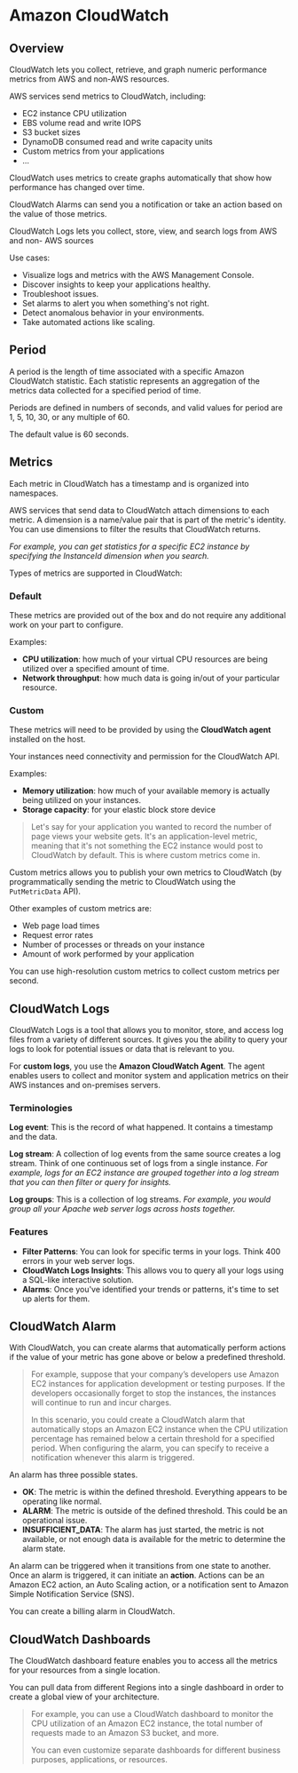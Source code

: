 # Amazon CloudWatch

## Overview

CloudWatch lets you collect, retrieve, and graph numeric performance metrics from AWS and non-AWS resources.

AWS services send metrics to CloudWatch, including:
- EC2 instance CPU utilization
- EBS volume read and write IOPS
- S3 bucket sizes
- DynamoDB consumed read and write capacity units
- Custom metrics from your applications
- ...

CloudWatch uses metrics to create graphs automatically that show how performance has changed over time.

CloudWatch Alarms can send you a notification or take an action based on the value of those metrics.

CloudWatch Logs lets you collect, store, view, and search logs from AWS and non- AWS sources

Use cases:
- Visualize logs and metrics with the AWS Management Console.
- Discover insights to keep your applications healthy.
- Troubleshoot issues.
- Set alarms to alert you when something's not right.
- Detect anomalous behavior in your environments.
- Take automated actions like scaling.


## Period

A period is the length of time associated with a specific Amazon CloudWatch statistic. Each statistic represents an aggregation of the metrics data collected for a specified period of time.

Periods are defined in numbers of seconds, and valid values for period are 1, 5, 10, 30, or any multiple of 60.

The default value is 60 seconds.


## Metrics

Each metric in CloudWatch has a timestamp and is organized into namespaces.

AWS services that send data to CloudWatch attach dimensions to each metric. A dimension is a name/value pair that is part of the metric's identity. You can use dimensions to filter the results that CloudWatch returns.

*For example, you can get statistics for a specific EC2 instance by specifying the InstanceId dimension when you search.*

Types of metrics are supported in CloudWatch:

### Default

These metrics are provided out of the box and do not require any additional work on your part to configure.

Examples:
- **CPU utilization**: how much of your virtual CPU resources are being utilized over a specified amount of time.
- **Network throughput**: how much data is going in/out of your particular resource.


### Custom

These metrics will need to be provided by using the **CloudWatch agent** installed on the host.

Your instances need connectivity and permission for the CloudWatch API.

Examples:
- **Memory utilization**: how much of your available memory
is actually being utilized on your instances.
- **Storage capacity**: for your elastic block store device

> Let's say for your application you wanted to record the number of page views your website gets. It's an application-level metric, meaning that it's not something the EC2 instance would post to CloudWatch by default. This is where custom metrics come in. 

Custom metrics allows you to publish your own metrics to CloudWatch (by programmatically sending the metric to CloudWatch using the `PutMetricData` API).

Other examples of custom metrics are: 

- Web page load times
- Request error rates
- Number of processes or threads on your instance
- Amount of work performed by your application

You can use high-resolution custom metrics to collect custom metrics per second.


## CloudWatch Logs

CloudWatch Logs is a tool that allows you to monitor, store, and access log files from a variety of different sources. It gives you the ability to query your logs to look for potential issues or data that is relevant to you.

For **custom logs**, you use the **Amazon CloudWatch Agent**. The agent enables users to collect and monitor system and application metrics on their AWS instances and on-premises servers.

### Terminologies

**Log event**: This is the record of what happened. It contains a timestamp and the data.

**Log stream**: A collection of log events from the same source creates a log stream. Think of one continuous set of logs from a single instance. *For example, logs for an EC2 instance are grouped together into a log stream that you can then filter or query for insights.*

**Log groups**: This is a collection of log streams. *For example, you would group all your Apache web server logs across hosts together.*

### Features

- **Filter Patterns**: You can look for specific terms in your logs. Think 400 errors in your web server logs.
- **CloudWatch Logs Insights**: This allows vou to query all your logs using a SQL-like interactive solution.
- **Alarms**: Once you've identified your trends or patterns, it's time to set up alerts for them.


## CloudWatch Alarm

With CloudWatch, you can create alarms that automatically perform actions if the value of your metric has gone above or below a predefined threshold. 

> For example, suppose that your company’s developers use Amazon EC2 instances for application development or testing purposes. If the developers occasionally forget to stop the instances, the instances will continue to run and incur charges. 
>
> In this scenario, you could create a CloudWatch alarm that automatically stops an Amazon EC2 instance when the CPU utilization percentage has remained below a certain threshold for a specified period. When configuring the alarm, you can specify to receive a notification whenever this alarm is triggered.

An alarm has three possible states.

- **OK**: The metric is within the defined threshold. Everything appears to be operating like normal.
- **ALARM**: The metric is outside of the defined threshold. This could be an operational issue.
- **INSUFFICIENT_DATA**: The alarm has just started, the metric is not available, or not enough data is available for the metric to determine the alarm state.

An alarm can be triggered when it transitions from one state to another. Once an alarm is triggered, it can initiate an **action**. Actions can be an Amazon EC2 action, an Auto Scaling action, or a notification sent to Amazon Simple Notification Service (SNS).

You can create a billing alarm in CloudWatch.


## CloudWatch Dashboards


The CloudWatch dashboard feature enables you to access all the metrics for your resources from a single location. 

You can pull data from different Regions into a single dashboard in order to create a global view of your architecture.

> For example, you can use a CloudWatch dashboard to monitor the CPU utilization of an Amazon EC2 instance, the total number of requests made to an Amazon S3 bucket, and more.
>
> You can even customize separate dashboards for different business purposes, applications, or resources.
